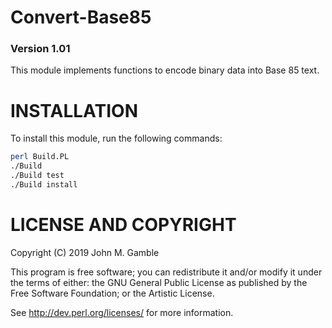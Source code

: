 # Convert-Base85

### Version 1.01

This module implements functions to encode binary data
into Base 85 text.


# INSTALLATION

To install this module, run the following commands:

```sh
perl Build.PL
./Build
./Build test
./Build install
```

# LICENSE AND COPYRIGHT

Copyright (C) 2019 John M. Gamble

This program is free software; you can redistribute it and/or modify it
under the terms of either: the GNU General Public License as published
by the Free Software Foundation; or the Artistic License.

See http://dev.perl.org/licenses/ for more information.

